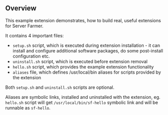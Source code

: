 ## Overview

This example extension demonstrates, how to build real, useful extensions for Server Farmer.

It contains 4 important files:

- `setup.sh` script, which is executed during extension installation - it can install and configure additional software packages, do some post-install configuration etc.
- `uninstall.sh` script, which is executed before extension removal
- `hello.sh` script, which provides the example extension functionality
- `aliases` file, which defines /usr/local/bin aliases for scripts provided by the extension

Both `setup.sh` and `uninstall.sh` scripts are optional.

Aliases are symbolic links, installed and uninstalled with the extension, eg. `hello.sh` script will get `/usr/local/bin/sf-hello` symbolic link and will be runnable as `sf-hello`.
